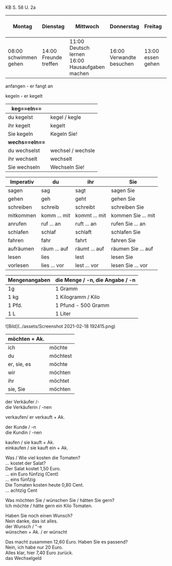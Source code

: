 KB S. 58 U. 2a

| Montag                | Dienstag              | Mittwoch                                             | Donnerstag               | Freitag           | Samstag / Sonntag         |
| --------------------- | --------------------- | ---------------------------------------------------- | ------------------------ | ----------------- | ------------------------- |
| 08:00 schwimmen gehen | 14:00 Freunde treffen | 11:00 Deutsch lernen <br />16:00 Hausaufgaben machen | 16:00 Verwandte besuchen | 13:00 essen gehen | 08:00 nach München fahren |

anfangen - er fangt an  

kegeln - er kegelt 

| keg==eln==       |                   |
| ---------------- | ----------------- |
| du kegelst       | kegel / kegle     |
| ihr kegelt       | kegelt            |
| Sie kegeln       | Kegeln Sie!       |
| **wechs==eln==** |                   |
| du wechselst     | wechsel / wechsle |
| ihr wechselt     | wechselt          |
| Sie wechseln     | Wechseln Sie!     |

| Imperativ | du           | ihr           | Sie                |
| --------- | ------------ | ------------- | ------------------ |
| sagen     | sag          | sagt          | sagen Sie          |
| gehen     | geh          | geht          | gehen Sie          |
| schreiben | schreib      | schreibt      | schreiben Sie      |
| mitkommen | komm ... mit | kommt ... mit | kommen Sie ... mit |
| anrufen   | ruf ... an   | ruft ... an   | rufen Sie ... an   |
| schlafen  | schlaf       | schlaft       | schlafen Sie       |
| fahren    | fahr         | fahrt         | fahren Sie         |
| aufräumen | räum ... auf | räumt ... auf | räumen Sie ... auf |
| lesen     | lies         | lest          | lesen Sie          |
| vorlesen  | lies ... vor | lest ... vor  | lesen Sie ... vor  |

| Mengenangaben | die Menge / -n, die Angabe / -n |
| ------------- | ------------------------------- |
| 1g            | 1 Gramm                         |
| 1 kg          | 1 Kilogramm / Kilo              |
| 1 Pfd.        | 1 Pfund - 500 Gramm             |
| 1 L           | 1 Liter                         |

![Bild](../assets/Screenshot 2021-02-18 192415.png)

| möchten + Ak. |          |
| ------------- | -------- |
| ich           | möchte   |
| du            | möchtest |
| er, sie, es   | möchte   |
| wir           | möchten  |
| ihr           | möchtet  |
| sie, Sie      | möchten  |

der Verkäufer /-  
die Verkäuferin / -nen

verkaufen/ er verkauft + Ak. 

der Kunde / -n  
die Kundin / -nen  

kaufen / sie kauft + Ak.   
einkaufen / sie kauft ein + Ak. 

Was / Wie viel kosten die Tomaten?  
... kostet der Salat?  
Der Salat kostet 1,50 Euro.  
... ein Euro fünfzig (Cent)  
... eins fünfzig  
Die Tomaten kosten heute 0,80 Cent.  
... achtzig Cent

Was möchten Sie / wünschen Sie / hätten Sie gern?   
Ich möchte / hätte gern ein Kilo Tomaten. 

Haben Sie noch einen Wunsch?   
Nein danke, das ist alles.  
der Wunsch / "-e  
wünschen + Ak. / er wünscht   

Das macht zusammen 12,60 Euro.  Haben Sie es passend?  
Nein, ich habe nur 20 Euro.  
Alles klar, hier 7,40 Euro zurück.  
das Wechselgeld  